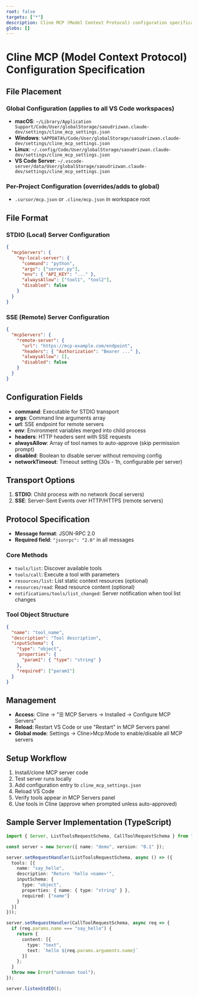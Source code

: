 ```yaml
---
root: false
targets: ["*"]
description: Cline MCP (Model Context Protocol) configuration specification
globs: []
---
```


# Cline MCP (Model Context Protocol) Configuration Specification

## File Placement

### Global Configuration (applies to all VS Code workspaces)
- **macOS**: `~/Library/Application Support/Code/User/globalStorage/saoudrizwan.claude-dev/settings/cline_mcp_settings.json`
- **Windows**: `%APPDATA%/Code/User/globalStorage/saoudrizwan.claude-dev/settings/cline_mcp_settings.json`
- **Linux**: `~/.config/Code/User/globalStorage/saoudrizwan.claude-dev/settings/cline_mcp_settings.json`
- **VS Code Server**: `~/.vscode-server/data/User/globalStorage/saoudrizwan.claude-dev/settings/cline_mcp_settings.json`

### Per-Project Configuration (overrides/adds to global)
- `.cursor/mcp.json` or `.cline/mcp.json` in workspace root

## File Format

### STDIO (Local) Server Configuration
```json
{
  "mcpServers": {
    "my-local-server": {
      "command": "python",
      "args": ["server.py"],
      "env": { "API_KEY": "..." },
      "alwaysAllow": ["tool1", "tool2"],
      "disabled": false
    }
  }
}
```

### SSE (Remote) Server Configuration
```json
{
  "mcpServers": {
    "remote-server": {
      "url": "https://mcp-example.com/endpoint",
      "headers": { "Authorization": "Bearer ..." },
      "alwaysAllow": [],
      "disabled": false
    }
  }
}
```

## Configuration Fields
- **command**: Executable for STDIO transport
- **args**: Command line arguments array
- **url**: SSE endpoint for remote servers
- **env**: Environment variables merged into child process
- **headers**: HTTP headers sent with SSE requests
- **alwaysAllow**: Array of tool names to auto-approve (skip permission prompt)
- **disabled**: Boolean to disable server without removing config
- **networkTimeout**: Timeout setting (30s - 1h, configurable per server)

## Transport Options
1. **STDIO**: Child process with no network (local servers)
2. **SSE**: Server-Sent Events over HTTP/HTTPS (remote servers)

## Protocol Specification
- **Message format**: JSON-RPC 2.0
- **Required field**: `"jsonrpc": "2.0"` in all messages

### Core Methods
- `tools/list`: Discover available tools
- `tools/call`: Execute a tool with parameters
- `resources/list`: List static context resources (optional)
- `resources/read`: Read resource content (optional)
- `notifications/tools/list_changed`: Server notification when tool list changes

### Tool Object Structure
```json
{
  "name": "tool_name",
  "description": "Tool description",
  "inputSchema": {
    "type": "object",
    "properties": {
      "param1": { "type": "string" }
    },
    "required": ["param1"]
  }
}
```

## Management
- **Access**: Cline → "☰ MCP Servers → Installed → Configure MCP Servers"
- **Reload**: Restart VS Code or use "Restart" in MCP Servers panel
- **Global mode**: Settings → Cline>Mcp:Mode to enable/disable all MCP servers

## Setup Workflow
1. Install/clone MCP server code
2. Test server runs locally
3. Add configuration entry to `cline_mcp_settings.json`
4. Reload VS Code
5. Verify tools appear in MCP Servers panel
6. Use tools in Cline (approve when prompted unless auto-approved)

## Sample Server Implementation (TypeScript)
```typescript
import { Server, ListToolsRequestSchema, CallToolRequestSchema } from "@modelcontextprotocol/server";

const server = new Server({ name: "demo", version: "0.1" });

server.setRequestHandler(ListToolsRequestSchema, async () => ({
  tools: [{
    name: "say_hello",
    description: "Return 'hello <name>'",
    inputSchema: {
      type: "object",
      properties: { name: { type: "string" } },
      required: ["name"]
    }
  }]
}));

server.setRequestHandler(CallToolRequestSchema, async req => {
  if (req.params.name === "say_hello") {
    return {
      content: [{
        type: "text",
        text: `hello ${req.params.arguments.name}`
      }]
    };
  }
  throw new Error("unknown tool");
});

server.listenStdIO();
```